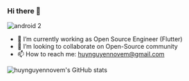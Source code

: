 ### Hi there 👋
![android 2](https://user-images.githubusercontent.com/29337364/133871689-7ae6aef6-2f74-404e-a787-ff58d814b839.gif)

- 🔭 I’m currently working as Open Source Engineer (Flutter)
- 👯 I’m looking to collaborate on Open-Source community
- 📫 How to reach me: huynguyennovem@gmail.com

![huynguyennovem's GitHub stats](https://github-readme-stats.vercel.app/api?username=huynguyennovem&show_icons=true)
